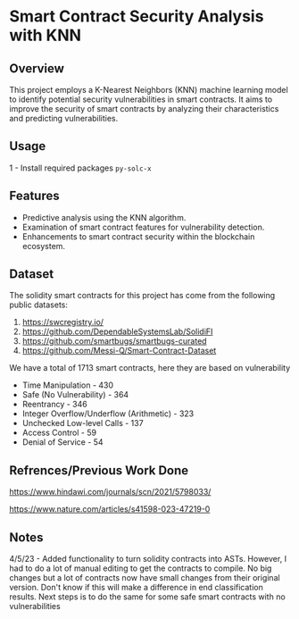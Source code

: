 # Smart Contract Security Analysis with KNN

## Overview

This project employs a K-Nearest Neighbors (KNN) machine learning model to identify potential security vulnerabilities in smart contracts. It aims to improve the security of smart contracts by analyzing their characteristics and predicting vulnerabilities.

## Usage
1 - Install required packages
`py-solc-x`

## Features

- Predictive analysis using the KNN algorithm.
- Examination of smart contract features for vulnerability detection.
- Enhancements to smart contract security within the blockchain ecosystem.

## Dataset
The solidity smart contracts for this project has come from the following public datasets:
1. https://swcregistry.io/
2. https://github.com/DependableSystemsLab/SolidiFI
3. https://github.com/smartbugs/smartbugs-curated
4. https://github.com/Messi-Q/Smart-Contract-Dataset

We have a total of 1713 smart contracts, here they are based on vulnerability
* Time Manipulation - 430
* Safe (No Vulnerability) - 364
* Reentrancy - 346
* Integer Overflow/Underflow (Arithmetic) - 323
* Unchecked Low-level Calls - 137
* Access Control - 59
* Denial of Service - 54


## Refrences/Previous Work Done
https://www.hindawi.com/journals/scn/2021/5798033/

https://www.nature.com/articles/s41598-023-47219-0

## Notes
4/5/23 - Added functionality to turn solidity contracts into ASTs. However, I had to do a lot of manual editing to get the contracts to compile. No big changes but a lot of contracts now have small changes from their original version. Don't know if this will make a difference in end classification results. Next steps is to do the same for some safe smart contracts with no vulnerabilities


